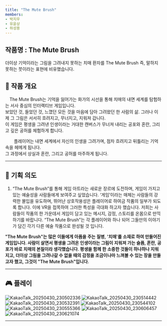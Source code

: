 ```yaml
---
title: "The Mute Brush"
members: 
- 박지우
- 유윤상
- 하성용
---
```


## 작품명 : The Mute Brush
더이상 기억이라는 그림을 그려내지 못하는 치매 환자를 The Mute Brush 즉, 말하지 못하는 붓이라는 표현에 비유했습니다.

## 🧠 작품 개요
<p style="text-indent: 1em;">
The Mute Brush는 기억을 잃어가는 화가의 시선을 통해 치매의 내면 세계를 탐험하는 서사 중심의 인터랙티브 게임입니다.<br>
보았던 것, 들었던 것, 느꼈던 모든 것을 마음에 담아 그려왔던 한 사람의 삶. 그러나 이제 그 그림은 서서히 흐려지고, 무너지고, 지워져 갑니다.<br>
이 게임은 평생을 그려낸 인생이라는 거대한 캔버스가 무너져 내리는 공포와 혼란, 그리고 깊은 공허를 체험하게 합니다.<br>
</p>

<p style="text-indent: 2em;">
플레이어는 내면 세계에서 자신의 인생을 그려가며, 점차 흐려지고 뒤틀리는 기억 속을 헤메게 됩니다.<br>
그 과정에서 상실과 혼란, 그리고 공허를 마주하게 됩니다.
</p>

---

## 🔧 기획 의도
1. “The Mute Brush”를 통해 게임 아트라는 새로운 장르에 도전하며, 게임이 가지고 있는 예술성을 사람들에게 보여주고 싶었습니다. ‘게임’이라는 매체는 사람들의 강력한 몰입을 유도하며, 뛰어난 상호작용성은 플레이어로 하여금 작품의 일부가 되도록 합니다. 이에 VR을 접목하여 그러한 특성을 극대화 하고자 했습니다. 저희는 사람들이 작품의 한 가운데서 게임이 담고 있는 메시지, 감정, 스토리를 온몸으로 만끽하기를 바랍니다. “The Mute Brush”는 각 플레이어와 하나 되어 그들만의 이야기가 담긴 각기 다른 예술 작품으로 완성될 것 입니다.
  
<span style="font-weight:600;">"The Mute Brush"는 많은 이들에게 아픔을 주는 질병, '치매'를 소재로 하여 만들어진 게임입니다. 사람이 살면서 평생을 그려온 인생이라는 그림이 지워져 가는 슬픔, 혼란, 공포가 바로 치매의 본질이라 생각했습니다. 평생을 함께 한 소중한 것들이 하나하나 지워지고, 더이상 그림을 그려나갈 수 없을 때의 감정을 조금이나마 느껴볼 수 있는 장을 만들고자 했고, 그것이 "The Mute Brush"입니다.</span>

---

## 🎮 플레이
![KakaoTalk_20250430_230502336](https://github.com/user-attachments/assets/c3e93b8f-339e-4a60-8d16-c10dacda7cfb)
![KakaoTalk_20250430_230514442](https://github.com/user-attachments/assets/41b7ee46-688e-4cb9-9d97-d069a70ee432)
![KakaoTalk_20250430_230532391](https://github.com/user-attachments/assets/c0e241a0-9868-4e8b-bcc4-d193ef009327)
![KakaoTalk_20250430_230544102](https://github.com/user-attachments/assets/c1edae97-3cd3-4ee7-b473-53d6c7a555b9)
![KakaoTalk_20250430_230555366](https://github.com/user-attachments/assets/5096f698-6416-45d3-8d69-647a071a67f3)
![KakaoTalk_20250430_230606457](https://github.com/user-attachments/assets/8fbc5065-8e6e-4a29-9c77-c031d44e72ef)
![KakaoTalk_20250430_230621074](https://github.com/user-attachments/assets/3bb8befa-9e20-456d-8d60-66b2b2b57f88)

---
